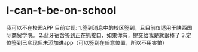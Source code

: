 # I-can-t-be-on-school
我可以不在校园APP
目前实现:
1.签到消息中的校区签到，且目前仅适用于陕西国际商贸学院。
2.蓝牙宿舍签到正在抓接口，如果你有，提交给我是就很棒了
3.定位签到已实现但未添加进app（可以签到在任意位置，所以不用害怕）
